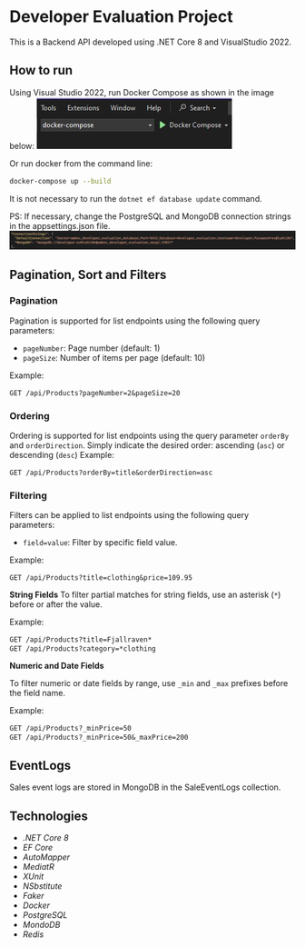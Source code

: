 # Developer Evaluation Project
This is a Backend API developed using .NET Core 8 and VisualStudio 2022.

## How to run
Using Visual Studio 2022, run Docker Compose as shown in the image below:
![alt text](run-compose.jpg)

Or run docker from the command line:
 ```bash
 docker-compose up --build
 ```

It is not necessary to run the `dotnet ef database update` command.

PS: If necessary, change the PostgreSQL and MongoDB connection strings in the appsettings.json file.
![alt text](connection-string.jpg)

## Pagination, Sort and Filters

### Pagination
Pagination is supported for list endpoints using the following query parameters:

- `pageNumber`: Page number (default: 1)
- `pageSize`: Number of items per page (default: 10)

Example:
```
GET /api/Products?pageNumber=2&pageSize=20
```

### Ordering
Ordering is supported for list endpoints using the query parameter `orderBy` and `orderDirection`. 
Simply indicate the desired order: ascending (`asc`) or descending (`desc`)
Example:
```
GET /api/Products?orderBy=title&orderDirection=asc
```

### Filtering
Filters can be applied to list endpoints using the following query parameters:

- `field=value`: Filter by specific field value.

Example:

```
GET /api/Products?title=clothing&price=109.95
```

**String Fields**
To filter partial matches for string fields, use an asterisk (`*`) before or after the value.

Example:

```
GET /api/Products?title=Fjallraven*
GET /api/Products?category=*clothing
```

**Numeric and Date Fields**

To filter numeric or date fields by range, use `_min` and `_max` prefixes before the field name.

Example:

```
GET /api/Products?_minPrice=50
GET /api/Products?_minPrice=50&_maxPrice=200
```

## EventLogs
Sales event logs are stored in MongoDB in the SaleEventLogs collection.

## Technologies
- *.NET Core 8*
- *EF Core*
- *AutoMapper*
- *MediatR*
- *XUnit*
- *NSbstitute*
- *Faker*
- *Docker*
- *PostgreSQL*
- *MondoDB*
- *Redis*
